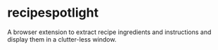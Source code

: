 # recipespotlight
A browser extension to extract recipe ingredients and instructions and display them in a clutter-less window.
